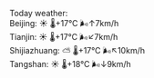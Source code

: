 Today weather:  
Beijing: ☀️ 🌡️+17°C 🌬️↑7km/h  
Tianjin: ☀️ 🌡️+17°C 🌬️↙7km/h  
Shijiazhuang: ⛅️  🌡️+17°C 🌬️↖10km/h  
Tangshan: ☀️ 🌡️+18°C 🌬️↓9km/h  
